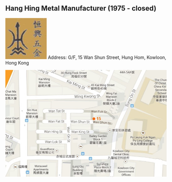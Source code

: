 **Hang Hing Metal Manufacturer (1975 - closed)**
-
![Factory Logo)](hang.hing.logo-orange.jpg) Address: G/F, 15 Wan Shun Street, Hung Hom, Kowloon, Hong Kong

![G/F, 15 Wan Shun Street, Hung Hom, Kowloon, Hong Kong)](hang.hing.location.jpg)
